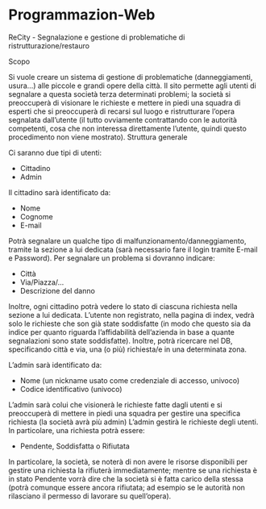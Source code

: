 # Programmazion-Web

ReCity - Segnalazione e gestione di problematiche di ristrutturazione/restauro

Scopo

Si vuole creare un sistema di gestione di problematiche (danneggiamenti, usura…) alle piccole e grandi opere della città.
Il sito permette agli utenti di segnalare a questa società terza determinati problemi; la società si preoccuperà di visionare le richieste e mettere in piedi una squadra di esperti che si preoccuperà di recarsi sul luogo e ristrutturare l’opera segnalata dall’utente (il tutto ovviamente contrattando con le autorità competenti, cosa che non interessa direttamente l’utente, quindi questo procedimento non viene mostrato).
Struttura generale

Ci saranno due tipi di utenti:
- Cittadino
- Admin

Il cittadino sarà identificato da:
- Nome
- Cognome
- E-mail

Potrà segnalare un qualche tipo di malfunzionamento/danneggiamento, tramite la sezione a lui dedicata (sarà necessario fare il login tramite E-mail e Password). Per segnalare un problema si dovranno indicare:
- Città
- Via/Piazza/…
- Descrizione del danno

Inoltre, ogni cittadino potrà vedere lo stato di ciascuna richiesta nella sezione a lui dedicata.
L’utente non registrato, nella pagina di index, vedrà solo le richieste che son già state soddisfatte (in modo che questo sia da indice per quanto riguarda l’affidabilità dell’azienda in base a quante segnalazioni sono state soddisfatte). Inoltre, potrà ricercare nel DB, specificando città e via, una (o più) richiesta/e in una determinata zona.

L’admin sarà identificato da:
- Nome (un nickname usato come credenziale di accesso, univoco)
- Codice identificativo (univoco)

L’admin sarà colui che visionerà le richieste fatte dagli utenti e si preoccuperà di mettere in piedi una squadra per gestire una specifica richiesta (la società avrà più admin)
L’admin gestirà le richieste degli utenti. In particolare, una richiesta potrà essere:
- Pendente, Soddisfatta o Rifiutata

In particolare, la società, se noterà di non avere le risorse disponibili per gestire una richiesta la rifiuterà immediatamente; mentre se una richiesta è in stato Pendente vorrà dire che la società si è fatta carico della stessa (potrà comunque essere ancora rifiutata; ad esempio se le autorità non rilasciano il permesso di lavorare su quell’opera).
